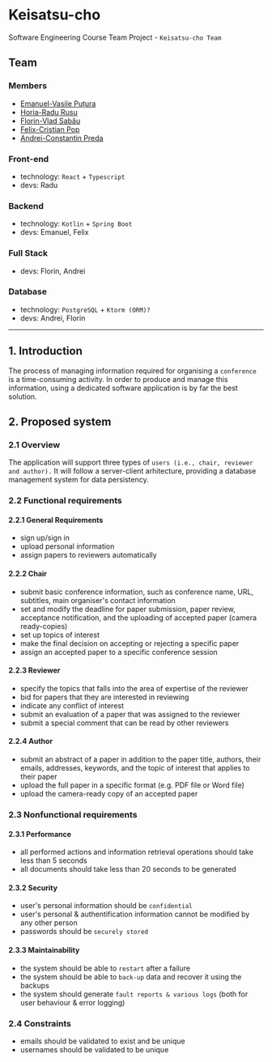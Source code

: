 # Keisatsu-cho
Software Engineering Course Team Project - ```Keisatsu-cho Team```

## Team
### Members
<ul>
    <li><a href="https://github.com/EmanuelPutura">Emanuel-Vasile Puțura</a></li>
    <li><a href="https://github.com/HoriaRaduRusu">Horia-Radu Rusu</a></li>
    <li><a href="https://github.com/nacho-vlad">Florin-Vlad Sabău</a></li>
    <li><a href="https://github.com/916-Pop-Felix">Felix-Cristian Pop</a></li>
    <li><a href="https://github.com/PredaBoss">Andrei-Constantin Preda</a></li>
</ul>

### Front-end
- technology: ```React``` + ```Typescript```
- devs: Radu

### Backend
- technology: ```Kotlin``` + ```Spring Boot```
- devs: Emanuel, Felix

### Full Stack
- devs: Florin, Andrei

### Database
- technology: ```PostgreSQL``` + ```Ktorm (ORM)?```
- devs: Andrei, Florin

<hr/>

## 1. Introduction
The process of managing information required for organising a ```conference``` is a time-consuming activity. In order to produce and manage this information, using a dedicated software application is by far the best solution.

## 2. Proposed system
### 2.1 Overview
The application will support three types of ```users (i.e., chair, reviewer and author).``` It will follow a server-client arhitecture, providing a database management system for data persistency.

### 2.2 Functional requirements
#### 2.2.1 General Requirements
- sign up/sign in
- upload personal information
- assign papers to reviewers automatically

#### 2.2.2 Chair
- submit basic conference information, such as conference name, URL, subtitles, main organiser's contact information
- set and modify the deadline for paper submission, paper review, acceptance notification, and the uploading of accepted paper (camera ready-copies)
- set up topics of interest
- make the final decision on accepting or rejecting a specific paper
- assign an accepted paper to a specific conference session

#### 2.2.3 Reviewer
- specify the topics that falls into the area of expertise of the reviewer
- bid for papers that they are interested in reviewing
- indicate any conflict of interest
- submit an evaluation of a paper that was assigned to the reviewer
- submit a special comment that can be read by other reviewers
 
#### 2.2.4 Author
- submit an abstract of a paper in addition to the paper title, authors, their emails, addresses, keywords, and the topic of interest that applies to their paper
- upload the full paper in a specific format (e.g. PDF file or Word file)
- upload the camera-ready copy of an accepted paper

### 2.3 Nonfunctional requirements
#### 2.3.1 Performance
- all performed actions and information retrieval operations should take less than 5 seconds
- all documents should take less than 20 seconds to be generated

#### 2.3.2 Security
- user's personal information should be ```confidential```
- user's personal & authentification information cannot be modified by any other person
- passwords should be ```securely stored```

#### 2.3.3 Maintainability
- the system should be able to ```restart``` after a failure
- the system should be able to ```back-up``` data and recover it using the backups
- the system should generate ```fault reports & various logs``` (both for user behaviour & error logging)

### 2.4 Constraints
- emails should be validated to exist and be unique
- usernames should be validated to be unique
